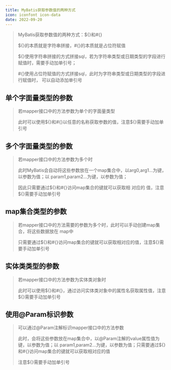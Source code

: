 ```yaml
---
title: MyBatis获取参数值的两种方式
icon: iconfont icon-data
date: 2022-09-20
---
```


> MyBatis获取参数值的两种方式：${}和#{}
>
> ${}的本质就是字符串拼接，#{}的本质就是占位符赋值 
>
> ${}使用字符串拼接的方式拼接sql，若为字符串类型或日期类型的字段进行赋值时，需要手动加单引号；
>
> #{}使用占位符赋值的方式拼接sql，此时为字符串类型或日期类型的字段进行赋值时， 可以自动添加单引号

## 单个字面量类型的参数

> 若mapper接口中的方法参数为单个的字面量类型 
>
> 此时可以使用${}和#{}以任意的名称获取参数的值，注意${}需要手动加单引号

## 多个字面量类型的参数

> 若mapper接口中的方法参数为多个时 
>
> 此时MyBatis会自动将这些参数放在一个map集合中，以arg0,arg1...为键，以参数为值；以 param1,param2...为键，以参数为值；
>
> 因此只需要通过${}和#{}访问map集合的键就可以获取相 对应的 值，注意${}需要手动加单引号

## map集合类型的参数

> 若mapper接口中的方法需要的参数为多个时，此时可以手动创建map集合，将这些数据放在 map中 
>
> 只需要通过${}和#{}访问map集合的键就可以获取相对应的值，注意${}需要手动加单引号

## 实体类类型的参数

> 若mapper接口中的方法参数为实体类对象时 
>
> 此时可以使用${}和#{}，通过访问实体类对象中的属性名获取属性值，注意${}需要手动加单引号

## 使用@Param标识参数

> 可以通过@Param注解标识mapper接口中的方法参数 
>
> 此时，会将这些参数放在map集合中，以@Param注解的value属性值为键，以参数为值；以 param1,param2...为键，以参数为值；只需要通过${}和#{}访问map集合的键就可以获取相对应的值
>
> 注意${}需要手动加单引号